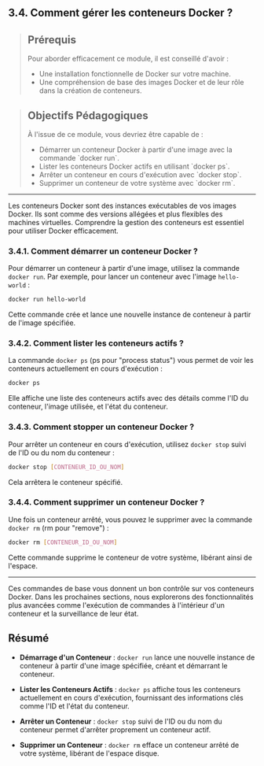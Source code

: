 ## 3.4. Comment gérer les conteneurs Docker ?

<blockquote>
  <h2>Prérequis</h2>
  <p>Pour aborder efficacement ce module, il est conseillé d'avoir :</p>
  <ul>
    <li>Une installation fonctionnelle de Docker sur votre machine.</li>
    <li>Une compréhension de base des images Docker et de leur rôle dans la création de conteneurs.</li>
  </ul>
</blockquote>

<blockquote>
  <h2>Objectifs Pédagogiques</h2>
  <p>À l'issue de ce module, vous devriez être capable de :</p>
  <ul>
    <li>Démarrer un conteneur Docker à partir d'une image avec la commande `docker run`.</li>
    <li>Lister les conteneurs Docker actifs en utilisant `docker ps`.</li>
    <li>Arrêter un conteneur en cours d'exécution avec `docker stop`.</li>
    <li>Supprimer un conteneur de votre système avec `docker rm`.</li>
  </ul>
</blockquote>

---

Les conteneurs Docker sont des instances exécutables de vos images Docker. Ils sont comme des versions allégées et plus flexibles des machines virtuelles. Comprendre la gestion des conteneurs est essentiel pour utiliser Docker efficacement.

### 3.4.1. Comment démarrer un conteneur Docker ?

Pour démarrer un conteneur à partir d'une image, utilisez la commande `docker run`. Par exemple, pour lancer un conteneur avec l'image `hello-world` :

```bash
docker run hello-world
```

Cette commande crée et lance une nouvelle instance de conteneur à partir de l'image spécifiée.

### 3.4.2. Comment lister les conteneurs actifs ?

La commande `docker ps` (ps pour "process status") vous permet de voir les conteneurs actuellement en cours d'exécution :

```bash
docker ps
```

Elle affiche une liste des conteneurs actifs avec des détails comme l'ID du conteneur, l'image utilisée, et l'état du conteneur.

### 3.4.3. Comment stopper un conteneur Docker ?

Pour arrêter un conteneur en cours d'exécution, utilisez `docker stop` suivi de l'ID ou du nom du conteneur :

```bash
docker stop [CONTENEUR_ID_OU_NOM]
```

Cela arrêtera le conteneur spécifié.

### 3.4.4. Comment supprimer un conteneur Docker ?

Une fois un conteneur arrêté, vous pouvez le supprimer avec la commande `docker rm` (rm pour "remove") :

```bash
docker rm [CONTENEUR_ID_OU_NOM]
```

Cette commande supprime le conteneur de votre système, libérant ainsi de l'espace.

---

Ces commandes de base vous donnent un bon contrôle sur vos conteneurs Docker. Dans les prochaines sections, nous explorerons des fonctionnalités plus avancées comme l'exécution de commandes à l'intérieur d'un conteneur et la surveillance de leur état.


## Résumé

- **Démarrage d'un Conteneur** : `docker run` lance une nouvelle instance de conteneur à partir d'une image spécifiée, créant et démarrant le conteneur.

- **Lister les Conteneurs Actifs** : `docker ps` affiche tous les conteneurs actuellement en cours d'exécution, fournissant des informations clés comme l'ID et l'état du conteneur.

- **Arrêter un Conteneur** : `docker stop` suivi de l'ID ou du nom du conteneur permet d'arrêter proprement un conteneur actif.

- **Supprimer un Conteneur** : `docker rm` efface un conteneur arrêté de votre système, libérant de l'espace disque.

